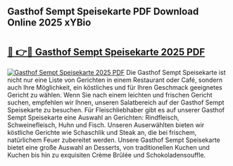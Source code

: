 ## Gasthof Sempt Speisekarte PDF Download Online 2025 xYBio

# <h2><a href="http://gcc3rhl.nevu.top/?p=Gasthof+Sempt+Speisekarte">🔗 👉🔴 Gasthof Sempt Speisekarte 2025 PDF</a></h2>

[![Gasthof Sempt Speisekarte 2025 PDF](https://i.imgur.com/dBaPXMq.png)](http://gcc3rhl.nevu.top/?p=Gasthof+Sempt+Speisekarte)
Die Gasthof Sempt Speisekarte ist nicht nur eine Liste von Gerichten in einem Restaurant oder Café, sondern auch Ihre Möglichkeit, ein köstliches und für Ihren Geschmack geeignetes Gericht zu wählen. Wenn Sie nach einem leichten und frischen Gericht suchen, empfehlen wir Ihnen, unseren Salatbereich auf der Gasthof Sempt Speisekarte zu besuchen. Für Fleischliebhaber gibt es auf unserer Gasthof Sempt Speisekarte eine Auswahl an Gerichten: Rindfleisch, Schweinefleisch, Huhn und Fisch. Unseren Auserwählten bieten wir köstliche Gerichte wie Schaschlik und Steak an, die bei frischem, natürlichem Feuer zubereitet werden. Unsere Gasthof Sempt Speisekarte bietet eine große Auswahl an Desserts, von traditionellen Kuchen und Kuchen bis hin zu exquisiten Crème Brûlée und Schokoladensouffle.
